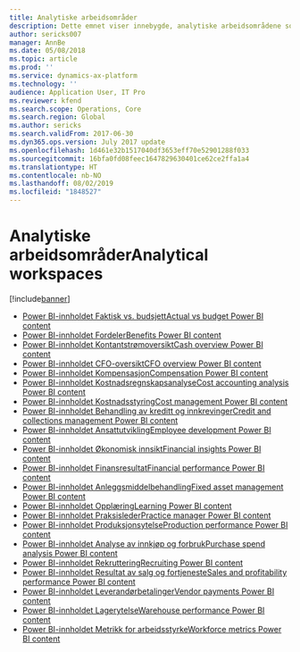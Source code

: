 ```yaml
---
title: Analytiske arbeidsområder
description: Dette emnet viser innebygde, analytiske arbeidsområdene som er tilgjengelige, og henviser til ressurser der du kan lære mer om dem.
author: sericks007
manager: AnnBe
ms.date: 05/08/2018
ms.topic: article
ms.prod: ''
ms.service: dynamics-ax-platform
ms.technology: ''
audience: Application User, IT Pro
ms.reviewer: kfend
ms.search.scope: Operations, Core
ms.search.region: Global
ms.author: sericks
ms.search.validFrom: 2017-06-30
ms.dyn365.ops.version: July 2017 update
ms.openlocfilehash: 1d461e32b1517040df3653eff70e52901288f033
ms.sourcegitcommit: 16bfa0fd08feec1647829630401ce62ce2ffa1a4
ms.translationtype: HT
ms.contentlocale: nb-NO
ms.lasthandoff: 08/02/2019
ms.locfileid: "1848527"
---
```

# <a name="analytical-workspaces"></a><span data-ttu-id="67f9b-103">Analytiske arbeidsområder</span><span class="sxs-lookup"><span data-stu-id="67f9b-103">Analytical workspaces</span></span>
[!include[banner](../includes/banner.md)]

- [<span data-ttu-id="67f9b-104">Power BI-innholdet Faktisk vs. budsjett</span><span class="sxs-lookup"><span data-stu-id="67f9b-104">Actual vs budget Power BI content</span></span>](ledger-budgets-power-bi.md)
- [<span data-ttu-id="67f9b-105">Power BI-innholdet Fordeler</span><span class="sxs-lookup"><span data-stu-id="67f9b-105">Benefits Power BI content</span></span>](benefits-power-bi.md)
- [<span data-ttu-id="67f9b-106">Power BI-innholdet Kontantstrømoversikt</span><span class="sxs-lookup"><span data-stu-id="67f9b-106">Cash overview Power BI content</span></span>](../../financials/cash-bank-management/Cash-Overview-Power-BI-content.md)
- [<span data-ttu-id="67f9b-107">Power BI-innholdet CFO-oversikt</span><span class="sxs-lookup"><span data-stu-id="67f9b-107">CFO overview Power BI content</span></span>](CFO-power-bi.md)
- [<span data-ttu-id="67f9b-108">Power BI-innholdet Kompensasjon</span><span class="sxs-lookup"><span data-stu-id="67f9b-108">Compensation Power BI content</span></span>](compensation-power-bi.md)
- [<span data-ttu-id="67f9b-109">Power BI-innholdet Kostnadsregnskapsanalyse</span><span class="sxs-lookup"><span data-stu-id="67f9b-109">Cost accounting analysis Power BI content</span></span>](cost-accounting-analysis-content-pack.md) 
- [<span data-ttu-id="67f9b-110">Power BI-innholdet Kostnadsstyring</span><span class="sxs-lookup"><span data-stu-id="67f9b-110">Cost management Power BI content</span></span>](cost-management-content-pack.md)
- [<span data-ttu-id="67f9b-111">Power BI-innholdet Behandling av kreditt og innkrevinger</span><span class="sxs-lookup"><span data-stu-id="67f9b-111">Credit and collections management Power BI content</span></span>](../../financials/accounts-receivable/credit-collections-power-bi.md)
- [<span data-ttu-id="67f9b-112">Power BI-innholdet Ansattutvikling</span><span class="sxs-lookup"><span data-stu-id="67f9b-112">Employee development Power BI content</span></span>](employee-development-PBI.md) 
- [<span data-ttu-id="67f9b-113">Power BI-innholdet Økonomisk innsikt</span><span class="sxs-lookup"><span data-stu-id="67f9b-113">Financial insights Power BI content</span></span>](financial-insights.md)
- [<span data-ttu-id="67f9b-114">Power BI-innholdet Finansresultat</span><span class="sxs-lookup"><span data-stu-id="67f9b-114">Financial performance Power BI content</span></span>](financial-performance-power-bi-content-pack.md)
- [<span data-ttu-id="67f9b-115">Power BI-innholdet Anleggsmiddelbehandling</span><span class="sxs-lookup"><span data-stu-id="67f9b-115">Fixed asset management Power BI content</span></span>](../../financials/fixed-assets/Fixed-asset-management-workspace.md)
- [<span data-ttu-id="67f9b-116">Power BI-innholdet Opplæring</span><span class="sxs-lookup"><span data-stu-id="67f9b-116">Learning Power BI content</span></span>](learning-power-bi.md)
- [<span data-ttu-id="67f9b-117">Power BI-innholdet Praksisleder</span><span class="sxs-lookup"><span data-stu-id="67f9b-117">Practice manager Power BI content</span></span>](practice-manager-power-bi.md)
- [<span data-ttu-id="67f9b-118">Power BI-innholdet Produksjonsytelse</span><span class="sxs-lookup"><span data-stu-id="67f9b-118">Production performance Power BI content</span></span>](production-performance-power-bi.md)
- [<span data-ttu-id="67f9b-119">Power BI-innholdet Analyse av innkjøp og forbruk</span><span class="sxs-lookup"><span data-stu-id="67f9b-119">Purchase spend analysis Power BI content</span></span>](purchase-content-pack-for-power-bi.md) 
- [<span data-ttu-id="67f9b-120">Power BI-innholdet Rekruttering</span><span class="sxs-lookup"><span data-stu-id="67f9b-120">Recruiting Power BI content</span></span>](recruiting-analysis-power-bi-content-pack.md) 
- [<span data-ttu-id="67f9b-121">Power BI-innholdet Resultat av salg og fortjeneste</span><span class="sxs-lookup"><span data-stu-id="67f9b-121">Sales and profitability performance Power BI content</span></span>](sales-profitability-performance-content-pack.md)
- [<span data-ttu-id="67f9b-122">Power BI-innholdet Leverandørbetalinger</span><span class="sxs-lookup"><span data-stu-id="67f9b-122">Vendor payments Power BI content</span></span>](../../financials/accounts-payable/Vendor-payments-workspace.md)
- [<span data-ttu-id="67f9b-123">Power BI-innholdet Lagerytelse</span><span class="sxs-lookup"><span data-stu-id="67f9b-123">Warehouse performance Power BI content</span></span>](warehouse-power-bi-content.md)
- [<span data-ttu-id="67f9b-124">Power BI-innholdet Metrikk for arbeidsstyrke</span><span class="sxs-lookup"><span data-stu-id="67f9b-124">Workforce metrics Power BI content</span></span>](workforce-analysis-power-bi-content-pack.md)
